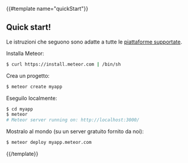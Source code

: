 {{#template name="quickStart"}}
## Quick start!

Le istruzioni che seguono sono adatte a tutte le [piattaforme
supportate](https://github.com/meteor/meteor/wiki/Supported-Platforms).

Installa Meteor:

```bash
$ curl https://install.meteor.com | /bin/sh
```

Crea un progetto:

```bash
$ meteor create myapp
```

Eseguilo localmente:

```bash
$ cd myapp
$ meteor
# Meteor server running on: http://localhost:3000/
```

Mostralo al mondo (su un server gratuito fornito da noi):

```bash
$ meteor deploy myapp.meteor.com
```
{{/template}}